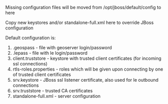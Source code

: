 Missing configuration files will be moved from /opt/jboss/default/config to here 

Copy new keystores and/or standalone-full.xml here to override JBoss configuration

Default configuration is:
1. .geospass - file with geoserver login/password
2. .lepass - file with le login/password
3. client.truststore - keystore with trusted client certificates (for incoming ssl connections)
4. rtls-roles.properties - roles which will be given upon connecting by one of trusted client certificates
5. srv.keystore - JBoss ssl listener certificate, also used for le outbound connections
6. srv.truststore - trusted CA certificates
7. standalone-full.xml - server configuration
